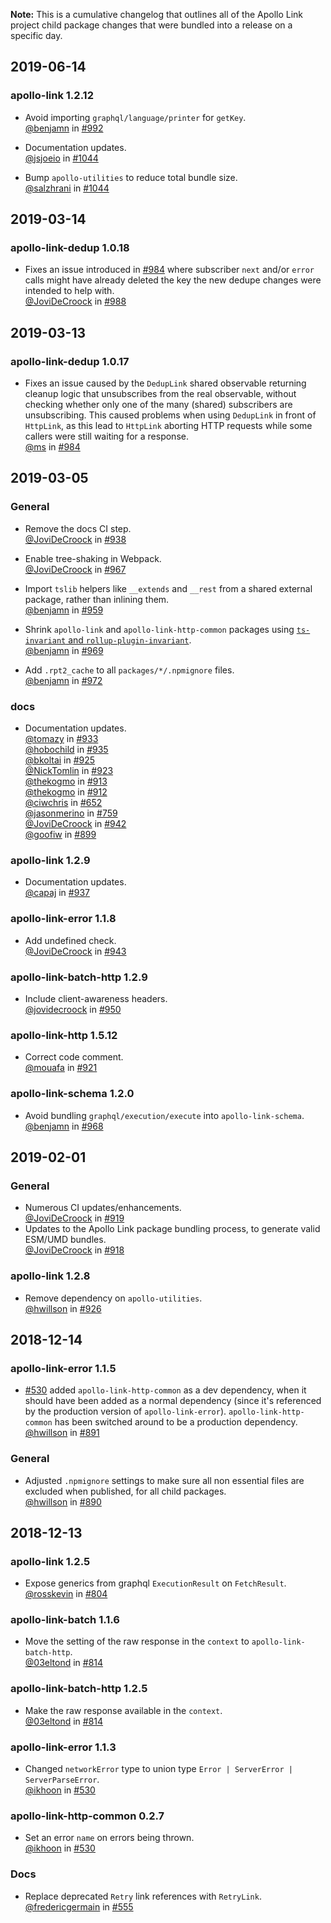 **Note:** This is a cumulative changelog that outlines all of the Apollo Link project child package changes that were bundled into a release on a specific day.

## 2019-06-14

### apollo-link 1.2.12

- Avoid importing `graphql/language/printer` for `getKey`. <br/>
  [@benjamn](https://github.com/benjamn) in [#992](https://github.com/apollographql/apollo-link/pull/992)

- Documentation updates. <br/>
  [@jsjoeio](https://github.com/jsjoeio) in [#1044](https://github.com/apollographql/apollo-link/pull/1044)

- Bump `apollo-utilities` to reduce total bundle size. <br/>
  [@salzhrani](https://github.com/salzhrani) in [#1044](https://github.com/apollographql/apollo-link/pull/1058)

## 2019-03-14

### apollo-link-dedup 1.0.18

- Fixes an issue introduced in [#984](https://github.com/apollographql/apollo-link/pull/984)
  where subscriber `next` and/or `error` calls might have already deleted the
  key the new dedupe changes were intended to help with.  <br/>
  [@JoviDeCroock](https://github.com/JoviDeCroock) in [#988](https://github.com/apollographql/apollo-link/pull/988)


## 2019-03-13

### apollo-link-dedup 1.0.17

- Fixes an issue caused by the `DedupLink` shared observable returning
  cleanup logic that unsubscribes from the real observable, without
  checking whether only one of the many (shared) subscribers are
  unsubscribing. This caused problems when using `DedupLink` in front of
  `HttpLink`, as this lead to `HttpLink` aborting HTTP requests while some
  callers were still waiting for a response.  <br/>
  [@ms](https://github.com/ms) in [#984](https://github.com/apollographql/apollo-link/pull/984)


## 2019-03-05

### General

- Remove the docs CI step. <br/>
  [@JoviDeCroock](https://github.com/JoviDeCroock) in [#938](https://github.com/apollographql/apollo-link/pull/938)

- Enable tree-shaking in Webpack. <br/>
  [@JoviDeCroock](https://github.com/JoviDeCroock) in [#967](https://github.com/apollographql/apollo-link/pull/967)

- Import `tslib` helpers like `__extends` and `__rest` from a shared external package, rather than inlining them. <br/>
  [@benjamn](https://github.com/benjamn) in [#959](https://github.com/apollographql/apollo-link/pull/959)

- Shrink `apollo-link` and `apollo-link-http-common` packages using [`ts-invariant` and `rollup-plugin-invariant`](https://github.com/apollographql/invariant-packages). <br/>
  [@benjamn](https://github.com/benjamn) in [#969](https://github.com/apollographql/apollo-link/pull/969)

- Add `.rpt2_cache` to all `packages/*/.npmignore` files. <br/>
  [@benjamn](https://github.com/benjamn) in [#972](https://github.com/apollographql/apollo-link/pull/972)

### docs

- Documentation updates.  <br/>
  [@tomazy](https://github.com/tomazy) in [#933](https://github.com/apollographql/apollo-link/pull/933)  <br />
  [@hobochild](https://github.com/hobochild) in [#935](https://github.com/apollographql/apollo-link/pull/935)  <br />
  [@bkoltai](https://github.com/bkoltai) in [#925](https://github.com/apollographql/apollo-link/pull/925)  <br />
  [@NickTomlin](https://github.com/NickTomlin) in [#923](https://github.com/apollographql/apollo-link/pull/923)  <br />
  [@thekogmo](https://github.com/thekogmo) in [#913](https://github.com/apollographql/apollo-link/pull/913)  <br />
  [@thekogmo](https://github.com/thekogmo) in [#912](https://github.com/apollographql/apollo-link/pull/912)  <br />
  [@ciwchris](https://github.com/ciwchris) in [#652](https://github.com/apollographql/apollo-link/pull/652)  <br />
  [@jasonmerino](https://github.com/jasonmerino) in [#759](https://github.com/apollographql/apollo-link/pull/759)  <br />
  [@JoviDeCroock](https://github.com/JoviDeCroock) in [#942](https://github.com/apollographql/apollo-link/pull/942)  <br />
  [@goofiw](https://github.com/goofiw) in [#899](https://github.com/apollographql/apollo-link/pull/899)

### apollo-link 1.2.9

- Documentation updates.  <br/>
  [@capaj](https://github.com/capaj) in [#937](https://github.com/apollographql/apollo-link/pull/937)  <br />

### apollo-link-error 1.1.8

- Add undefined check. <br/>
  [@JoviDeCroock](https://github.com/JoviDeCroock) in [#943](https://github.com/apollographql/apollo-link/pull/943)  <br />

### apollo-link-batch-http 1.2.9

- Include client-awareness headers. <br/>
  [@jovidecroock](https://github.com/jovidecroock) in [#950](https://github.com/apollographql/apollo-link/pull/950)  <br />

### apollo-link-http 1.5.12

- Correct code comment. <br/>
  [@mouafa](https://github.com/mouafa) in [#921](https://github.com/apollographql/apollo-link/pull/921)  <br />

### apollo-link-schema 1.2.0

- Avoid bundling `graphql/execution/execute` into `apollo-link-schema`. <br/>
  [@benjamn](https://github.com/benjamn) in [#968](https://github.com/apollographql/apollo-link/pull/968)

## 2019-02-01

### General

- Numerous CI updates/enhancements.  <br/>
  [@JoviDeCroock](https://github.com/JoviDeCroock) in [#919](https://github.com/apollographql/apollo-link/pull/919)
- Updates to the Apollo Link package bundling process, to generate valid
  ESM/UMD bundles.  <br/>
  [@JoviDeCroock](https://github.com/JoviDeCroock) in [#918](https://github.com/apollographql/apollo-link/pull/918)

### apollo-link 1.2.8

- Remove dependency on `apollo-utilities`.  <br/>
  [@hwillson](https://github.com/hwillson) in [#926](https://github.com/apollographql/apollo-link/pull/926)

## 2018-12-14

### apollo-link-error 1.1.5

- [#530](https://github.com/apollographql/apollo-link/pull/530) added
  `apollo-link-http-common` as a dev dependency, when it should have been
  added as a normal dependency (since it's referenced by the production
  version of `apollo-link-error`). `apollo-link-http-common` has been switched
  around to be a production dependency.  <br/>
  [@hwillson](https://github.com/hwillson) in [#891](https://github.com/apollographql/apollo-link/pull/891)

### General

- Adjusted `.npmignore` settings to make sure all non essential files are
  excluded when published, for all child packages.  <br />
  [@hwillson](https://github.com/hwillson) in [#890](https://github.com/apollographql/apollo-link/pull/890)

## 2018-12-13

### apollo-link 1.2.5

- Expose generics from graphql `ExecutionResult` on `FetchResult`.  <br/>
  [@rosskevin](https://github.com/rosskevin) in [#804](https://github.com/apollographql/apollo-link/pull/804)

### apollo-link-batch 1.1.6

- Move the setting of the raw response in the `context` to
  `apollo-link-batch-http`.  <br/>
  [@03eltond](https://github.com/03eltond) in [#814](https://github.com/apollographql/apollo-link/pull/814)

### apollo-link-batch-http 1.2.5

- Make the raw response available in the `context`.  <br/>
  [@03eltond](https://github.com/03eltond) in [#814](https://github.com/apollographql/apollo-link/pull/814)

### apollo-link-error 1.1.3

- Changed `networkError` type to union type
  `Error | ServerError | ServerParseError`.  <br/>
  [@ikhoon](https://github.com/ikhoon) in [#530](https://github.com/apollographql/apollo-link/pull/530)

### apollo-link-http-common 0.2.7

- Set an error `name` on errors being thrown.  <br/>
  [@ikhoon](https://github.com/ikhoon) in [#530](https://github.com/apollographql/apollo-link/pull/530)

### Docs

- Replace deprecated `Retry` link references with `RetryLink`.  <br/>
  [@fredericgermain](https://github.com/fredericgermain) in [#555](https://github.com/apollographql/apollo-link/pull/555)
